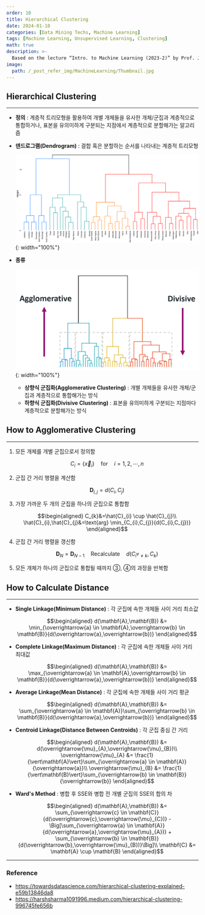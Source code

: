 ```yaml
---
order: 10
title: Hierarchical Clustering
date: 2024-01-10
categories: [Data Mining Techs, Machine Learning]
tags: [Machine Learning, Unsupervised Learning, Clustering]
math: true
description: >-
  Based on the lecture “Intro. to Machine Learning (2023-2)” by Prof. Je Hyuk Lee, Dept. of Data Science, The Grad. School, Kookmin Univ.
image:
  path: /_post_refer_img/MachineLearning/Thumbnail.jpg
---
```


## Hierarchical Clustering
-----

- **정의** : 계층적 트리모형을 활용하여 개별 개체들을 유사한 개체/군집과 계층적으로 통합하거나, 표본을 유의미하게 구분되는 지점에서 계층적으로 분할해가는 알고리즘

- **덴드로그램(Dendrogram)** : 결합 혹은 분할하는 순서를 나타내는 계층적 트리모형

    ![01](/_post_refer_img/MachineLearning/10-01.png){: width="100%"}

- **종류**

    ![02](/_post_refer_img/MachineLearning/10-02.png){: width="100%"}

    - **상향식 군집화(Agglomerative Clustering)** : 개별 개체들을 유사한 개체/군집과 계층적으로 통합해가는 방식
    - **하향식 군집화(Divisive Clustering)** : 표본을 유의미하게 구분되는 지점마다 계층적으로 분할해가는 방식

## How to Agglomerative Clustering
-----

1. 모든 개체를 개별 군집으로서 정의함

    $$
    C_{i} = \{\overrightarrow{x}_{i}\} \quad \text{for} \quad i=1,2,\cdots, n
    $$

2. 군집 간 거리 행렬을 계산함

    $$
    \mathbf{D}_{i,j}=d(C_{i},C_{j})
    $$

3. 가장 가까운 두 개의 군집을 하나의 군집으로 통합함

    $$\begin{aligned}
    C_{k}&=\hat{C}_{i} \cup \hat{C}_{j}\\
    \hat{C}_{i},\hat{C}_{j}&=\text{arg} \min_{C_{i},C_{j}}{d(C_{i},C_{j})}
    \end{aligned}$$

4. 군집 간 거리 행렬을 갱신함

    $$
    \mathbf{D}_{N} = \mathbf{D}_{N-1} \quad \text{Recalculate} \quad d(C_{i^{\forall} \ne k},C_{k})
    $$

5. 모든 개체가 하나의 군집으로 통합될 때까지 ③, ④의 과정을 반복함

## How to Calculate Distance
-----

- **Single Linkage(Minimum Distance)** : 각 군집에 속한 개체들 사이 거리 최소값

    $$\begin{aligned}
    d(\mathbf{A},\mathbf{B})
    &= \min_{\overrightarrow{a} \in \mathbf{A},\overrightarrow{b} \in \mathbf{B}}{d(\overrightarrow{a},\overrightarrow{b})}
    \end{aligned}$$

- **Complete Linkage(Maximum Distance)** : 각 군집에 속한 개체들 사이 거리 최대값

    $$\begin{aligned}
    d(\mathbf{A},\mathbf{B})
    &= \max_{\overrightarrow{a} \in \mathbf{A},\overrightarrow{b} \in \mathbf{B}}{d(\overrightarrow{a},\overrightarrow{b})}
    \end{aligned}$$

- **Average Linkage(Mean Distance)** : 각 군집에 속한 개체들 사이 거리 평균

    $$\begin{aligned}
    d(\mathbf{A},\mathbf{B})
    &= \sum_{\overrightarrow{a} \in \mathbf{A}}\sum_{\overrightarrow{b} \in \mathbf{B}}{d(\overrightarrow{a},\overrightarrow{b})}
    \end{aligned}$$

- **Centroid Linkage(Distance Between Centroids)** : 각 군집 중심 간 거리

    $$\begin{aligned}
    d(\mathbf{A},\mathbf{B})
    &= d(\overrightarrow{\mu}_{A},\overrightarrow{\mu}_{B})\\
    \overrightarrow{\mu}_{A}
    &= \frac{1}{\vert\mathbf{A}\vert}\sum_{\overrightarrow{a} \in \mathbf{A}}{\overrightarrow{a}}\\
    \overrightarrow{\mu}_{B}
    &= \frac{1}{\vert\mathbf{B}\vert}\sum_{\overrightarrow{b} \in \mathbf{B}}{\overrightarrow{b}}
    \end{aligned}$$

- **Ward's Method** : 병합 후 SSE와 병합 전 개별 군집의 SSE의 합의 차

    $$\begin{aligned}
    d(\mathbf{A},\mathbf{B})
    &= \sum_{\overrightarrow{c} \in \mathbf{C}}{d(\overrightarrow{c},\overrightarrow{\mu}_{C})} - \Big[\sum_{\overrightarrow{a} \in \mathbf{A}}{d(\overrightarrow{a},\overrightarrow{\mu}_{A})} + \sum_{\overrightarrow{b} \in \mathbf{B}}{d(\overrightarrow{b},\overrightarrow{\mu}_{B})}\Big]\\
    \mathbf{C}
    &= \mathbf{A} \cup \mathbf{B}
    \end{aligned}$$

-----

### Reference

- https://towardsdatascience.com/hierarchical-clustering-explained-e59b13846da8
- https://harshsharma1091996.medium.com/hierarchical-clustering-996745fe656b